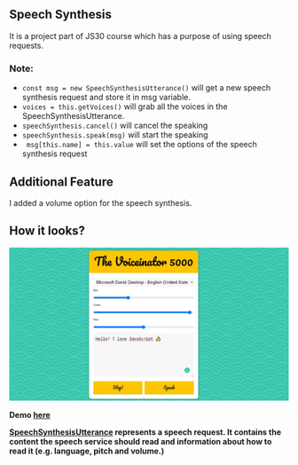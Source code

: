 ## Speech Synthesis
It is a project part of JS30 course which has a purpose of using speech requests.

### Note: 
- ``const msg = new SpeechSynthesisUtterance()`` will get a new speech synthesis request and store it in msg variable.
- ``voices = this.getVoices()``  will grab all the voices in the SpeechSynthesisUtterance.
- ``speechSynthesis.cancel()`` will cancel the speaking
- ``speechSynthesis.speak(msg)`` will start the speaking
- `` msg[this.name] = this.value`` will set the options of the speech synthesis request


## Additional Feature 
I added a volume option for the speech synthesis.

## How it looks? 

![alt text](https://github.com/bilgedemirkaya/JS-30/blob/main/23%20Speech%20Synthesis/speeched.JPG)

**Demo [here](https://bilgedemirkaya.github.io/JS-30/23%20Speech%20Synthesis/index.html)**
 
**[SpeechSynthesisUtterance](https://developer.mozilla.org/en-US/docs/Web/API/SpeechSynthesisUtterance) represents a speech request. It contains the content the speech service should read and information about how to read it (e.g. language, pitch and volume.)**